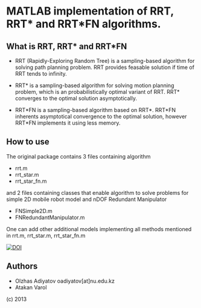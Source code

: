 MATLAB implementation of RRT, RRT\* and RRT\*FN algorithms.
================================================================

## What is RRT, RRT\* and RRT\*FN

- RRT (Rapidly-Exploring Random Tree) is a sampling-based algorithm for
solving path planning problem. RRT provides feasable solution
if time of RRT tends to infinity.

- RRT\* is a sampling-based algorithm for solving motion planning problem,
which is an probabilistically optimal variant of RRT. RRT* converges to the optimal solution asymptotically.

- RRT\*FN is a sampling-based algorithm based on RRT\*.
RRT\*FN inherents asymptotical convergence to the optimal solution,
however RRT\*FN implements it using less memory.

## How to use
The original package contains 3 files containing algorithm

- rrt.m
- rrt\_star.m
- rrt\_star\_fn.m

and 2 files containing classes that enable algorithm to solve
problems for simple 2D mobile robot model and nDOF Redundant Manipulator
- FNSimple2D.m 
- FNRedundantManipulator.m

One can add other additional models implementing all methods mentioned in
rrt.m, rrt\_star.m, rrt\_star\_fn.m

[![DOI](https://zenodo.org/badge/doi/10.5281/zenodo.45633.svg)](http://dx.doi.org/10.5281/zenodo.45633)

## Authors
- Olzhas Adiyatov oadiyatov[at]nu.edu.kz
- Atakan Varol

(c) 2013
